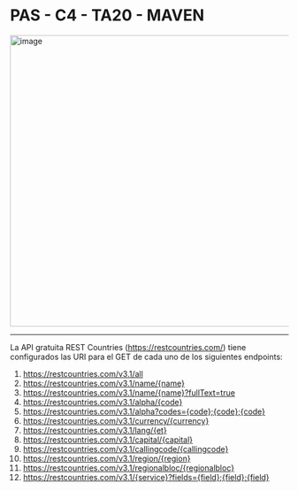 # PAS - C4 - TA20 - MAVEN
<img width="527" alt="image" src="https://user-images.githubusercontent.com/62121921/231383988-7ecf2c5c-d025-4960-9096-a1c158591749.png">

---

La API gratuita REST Countries (https://restcountries.com/) tiene configurados las URI para el GET de cada uno de los siguientes endpoints:

1. https://restcountries.com/v3.1/all
2. https://restcountries.com/v3.1/name/{name}
3. https://restcountries.com/v3.1/name/{name}?fullText=true
4. https://restcountries.com/v3.1/alpha/{code}
5. https://restcountries.com/v3.1/alpha?codes={code};{code};{code}
6. https://restcountries.com/v3.1/currency/{currency}
7. https://restcountries.com/v3.1/lang/{et}
8. https://restcountries.com/v3.1/capital/{capital}
9. https://restcountries.com/v3.1/callingcode/{callingcode}
10. https://restcountries.com/v3.1/region/{region}
11. https://restcountries.com/v3.1/regionalbloc/{regionalbloc}
12. https://restcountries.com/v3.1/{service}?fields={field};{field};{field}

